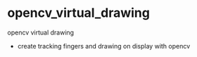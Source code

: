 # opencv_virtual_drawing
opencv virtual drawing

- create tracking fingers and drawing on display with opencv